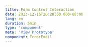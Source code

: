 ```yaml
---
title: Form Control Interaction
date: 2023-12-16T20:28:00.000+08:00
lang: en
duration: 5min
type: 'component'
meta: 'View Prototype'
component: ErrorEmail
---
```


<ErrorEmail />
